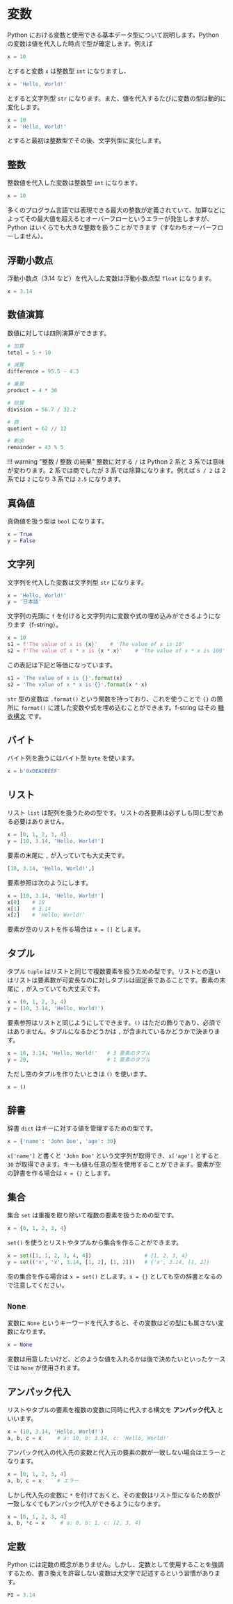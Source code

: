 # 変数

Python における変数と使用できる基本データ型について説明します。Python の変数は値を代入した時点で型が確定します。例えば

```python
x = 10
```

とすると変数 `x` は整数型 `int` になりますし、

```python
x = 'Hello, World!'
```

とすると文字列型 `str` になります。また、値を代入するたびに変数の型は動的に変化します。

```python
x = 10
x = 'Hello, World!'
```

とすると最初は整数型でその後、文字列型に変化します。

## 整数

整数値を代入した変数は整数型 `int` になります。

```python
x = 10
```

多くのプログラム言語では表現できる最大の整数が定義されていて、加算などによってその最大値を超えるとオーバーフローというエラーが発生しますが、Python はいくらでも大きな整数を扱うことができます（すなわちオーバーフローしません）。

## 浮動小数点

浮動小数点（3.14 など）を代入した変数は浮動小数点型 `float` になります。

```python
x = 3.14
```

## 数値演算

数値に対しては四則演算ができます。

```python
# 加算
total = 5 + 10

# 減算
difference = 95.5 - 4.3

# 乗算
product = 4 * 30

# 除算
division = 56.7 / 32.2

# 商
quotient = 62 // 12

# 剰余
remainder = 43 % 5
```

!!! warning "整数 / 整数 の結果"
    整数に対する `/` は Python 2 系と 3 系では意味が変わります。2 系では商でしたが 3 系では除算になります。例えば `5 / 2` は 2 系では `2` になり 3 系では `2.5` になります。

## 真偽値

真偽値を扱う型は `bool` になります。

```python
x = True
y = False
```

## 文字列

文字列を代入した変数は文字列型 `str` になります。

```python
x = 'Hello, World!'
y = '日本語'
```

文字列の先頭に `f` を付けると文字列内に変数や式の埋め込みができるようになります（f-string）。

```python
x = 10
s1 = f'The value of x is {x}'    # 'The value of x is 10'
s2 = f'The value of x * x is {x * x}'    # 'The value of x * x is 100'
```

この表記は下記と等価になっています。

```python
s1 = 'The value of x is {}'.format(x)
s2 = 'The value of x * x is {}'.format(x * x)
```

`str` 型の変数は `.format()` という関数を持っており、これを使うことで `{}` の箇所に `format()` に渡した変数や式を埋め込むことができます。f-string はその [糖衣構文] です。

[糖衣構文]: https://ja.wikipedia.org/wiki/%E7%B3%96%E8%A1%A3%E6%A7%8B%E6%96%87

## バイト

バイト列を扱うにはバイト型 `byte` を使います。

```python
x = b'0xDEADBEEF'
```

## リスト

リスト `list` は配列を扱うための型です。リストの各要素は必ずしも同じ型である必要はありません。

```python
x = [0, 1, 2, 3, 4]
y = [10, 3.14, 'Hello, World!']
```

要素の末尾に `,` が入っていても大丈夫です。

```python
[10, 3.14, 'Hello, World!',]
```

要素参照は次のようにします。

```python
x = [10, 3.14, 'Hello, World!']
x[0]    # 10
x[1]    # 3.14
x[2]    # 'Hello, World!'
```

要素が空のリストを作る場合は `x = []` とします。

## タプル

タプル `tuple` はリストと同じで複数要素を扱うための型です。リストとの違いはリストは要素数が可変長なのに対しタプルは固定長であることです。要素の末尾に `,` が入っていても大丈夫です。

```python
x = (0, 1, 2, 3, 4)
y = (10, 3.14, 'Hello, World!')
```

要素参照はリストと同じようにしてできます。`()` はただの飾りであり、必須ではありません。タプルになるかどうかは `,` が含まれているかどうかで決まります。

```python
x = 10, 3.14, 'Hello, World!'   # 3 要素のタプル
y = 20,                         # 1 要素のタプル
```

ただし空のタプルを作りたいときは `()` を使います。

```python
x = ()
```

## 辞書

辞書 `dict` はキーに対する値を管理するための型です。

```python
x = {'name': 'John Doe', 'age': 30}
```

`x['name']` と書くと `'John Doe'` という文字列が取得でき、`x['age']` とすると `30` が取得できます。キーも値も任意の型を使用することができます。要素が空の辞書を作る場合は `x = {}` とします。

## 集合

集合 `set` は重複を取り除いて複数の要素を扱うための型です。

```python
x = {0, 1, 2, 3, 4}
```

`set()` を使うとリストやタプルから集合を作ることができます。

```python
x = set([1, 1, 2, 3, 4, 4])                 # {1, 2, 3, 4}
y = set(('x', 'x', 3.14, [1, 2], [1, 2]))   # {'x', 3.14, [1, 2]}
```

空の集合を作る場合は `x = set()` とします。`x = {}` としても空の辞書となるので注意してください。

## `None`

変数に `None` というキーワードを代入すると、その変数はどの型にも属さない変数になります。

```python
x = None
```

変数は用意したいけど、どのような値を入れるかは後で決めたいといったケースでは `None` が使用されます。

## アンパック代入

リストやタプルの要素を複数の変数に同時に代入する構文を **アンパック代入** といいます。

```python
x = (10, 3.14, 'Hello, World!')
a, b, c = x     # a: 10, b: 3.14, c: 'Hello, World!'
```

アンパック代入の代入先の変数と代入元の要素の数が一致しない場合はエラーとなります。

```python
x = [0, 1, 2, 3, 4]
a, b, c = x     # エラー
```

しかし代入先の変数に `*` を付けておくと、その変数はリスト型になるため数が一致しなくてもアンパック代入ができるようになります。

```python
x = [0, 1, 2, 3, 4]
a, b, *c = x     # a: 0, b: 1, c: [2, 3, 4]
```

## 定数

Python には定数の概念がありません。しかし、定数として使用することを強調するため、書き換えを許容しない変数は大文字で記述するという習慣があります。

```python
PI = 3.14
```
